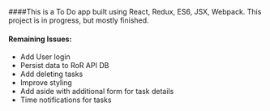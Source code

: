 ####This is a To Do app built using React, Redux, ES6, JSX, Webpack. This project is in progress, but mostly finished. 

#### Remaining Issues:
*  Add User login
*  Persist data to RoR API DB
*  Add deleting tasks
*  Improve styling
*  Add aside with additional form for task details
*  Time notifications for tasks

